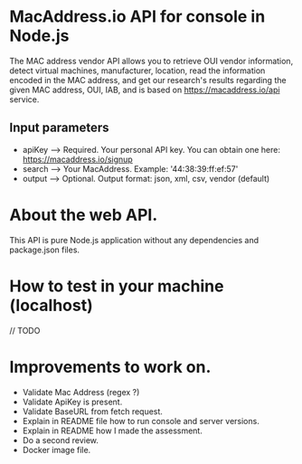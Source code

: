 # MacAddress.io API for console in Node.js

The MAC address vendor API allows you to retrieve OUI vendor information, detect virtual machines, manufacturer, location, read the information encoded in the MAC address, and get our research's results regarding the given MAC address, OUI, IAB, and is based on https://macaddress.io/api service.

## Input parameters

- apiKey --> Required. Your personal API key. You can obtain one here: https://macaddress.io/signup
- search --> Your MacAddress. Example: '44:38:39:ff:ef:57'
- output --> Optional. Output format: json, xml, csv, vendor (default)

# About the web API.

This API is pure Node.js application without any dependencies and package.json files.

# How to test in your machine (localhost)

// TODO

# Improvements to work on.

- Validate Mac Address (regex ?)
- Validate ApiKey is present.
- Validate BaseURL from fetch request.
- Explain in README file how to run console and server versions.
- Explain in README how I made the assessment.
- Do a second review.
- Docker image file.

